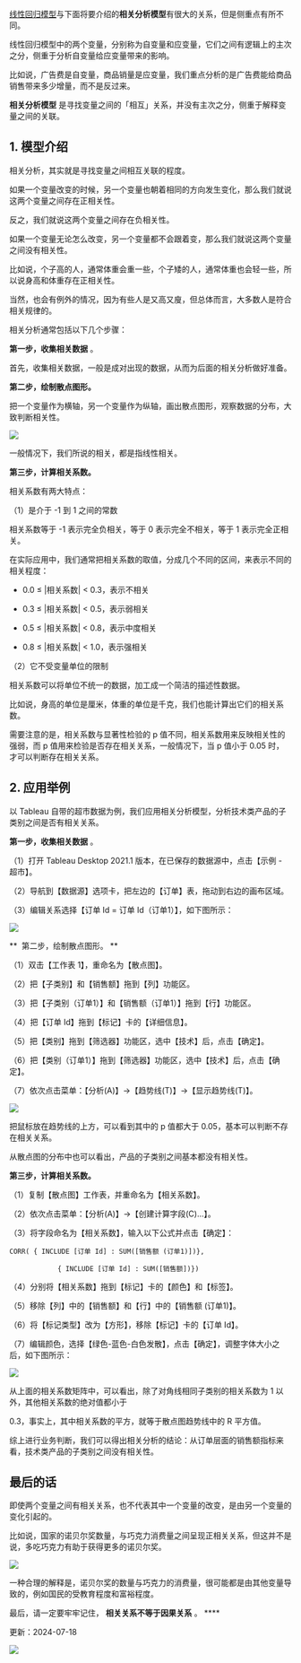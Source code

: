 [线性回归模型](https://mp.weixin.qq.com/s?__biz=MzA4ODE2OTIxMw==&mid=2653477762&idx=1&sn=bfc400a41d0f344016de3529de612fef&scene=21#wechat_redirect)与下面将要介绍的**相关分析模型**有很大的关系，但是侧重点有所不同。

线性回归模型中的两个变量，分别称为自变量和应变量，它们之间有逻辑上的主次之分，侧重于分析自变量给应变量带来的影响。

比如说，广告费是自变量，商品销量是应变量，我们重点分析的是广告费能给商品销售带来多少增量，而不是反过来。

**相关分析模型** 是寻找变量之间的「相互」关系，并没有主次之分，侧重于解释变量之间的关联。

## **1. 模型介绍**

相关分析，其实就是寻找变量之间相互关联的程度。

如果一个变量改变的时候，另一个变量也朝着相同的方向发生变化，那么我们就说这两个变量之间存在正相关性。

反之，我们就说这两个变量之间存在负相关性。

如果一个变量无论怎么改变，另一个变量都不会跟着变，那么我们就说这两个变量之间没有相关性。

比如说，个子高的人，通常体重会重一些，个子矮的人，通常体重也会轻一些，所以说身高和体重存在正相关性。

当然，也会有例外的情况，因为有些人是又高又廋，但总体而言，大多数人是符合相关规律的。

相关分析通常包括以下几个步骤：

**第一步，收集相关数据** 。

首先，收集相关数据，一般是成对出现的数据，从而为后面的相关分析做好准备。

**第二步，绘制散点图形。**

把一个变量作为横轴，另一个变量作为纵轴，画出散点图形，观察数据的分布，大致判断相关性。

![](https://mmbiz.qpic.cn/mmbiz_jpg/giaycic3UNwo3ET7Ef1QqvYiaF9T08APF8yYL5baRxdBtZj9Y3w4NxH2Qy9kUXtqwz1vd2cOu6LAs6S1x8xYjCVmA/640?wx_fmt=jpeg) 

一般情况下，我们所说的相关，都是指线性相关。

**第三步，计算相关系数。**

相关系数有两大特点：

（1）是介于 -1 到 1 之间的常数

相关系数等于 -1 表示完全负相关，等于 0 表示完全不相关，等于 1 表示完全正相关。

在实际应用中，我们通常把相关系数的取值，分成几个不同的区间，来表示不同的相关程度：

  * 0.0 ≤ |相关系数| < 0.3，表示不相关 

  * 0.3 ≤ |相关系数| < 0.5，表示弱相关 

  * 0.5 ≤ |相关系数| < 0.8，表示中度相关 

  * 0.8 ≤ |相关系数| < 1.0，表示强相关 

（2）它不受变量单位的限制

相关系数可以将单位不统一的数据，加工成一个简洁的描述性数据。

比如说，身高的单位是厘米，体重的单位是千克，我们也能计算出它们的相关系数。

需要注意的是，相关系数与显著性检验的 p 值不同，相关系数用来反映相关性的强弱，而 p 值用来检验是否存在相关关系，一般情况下，当 p 值小于 0.05 时，才可以判断存在相关关系。

## **2. 应用举例**

以 Tableau 自带的超市数据为例，我们应用相关分析模型，分析技术类产品的子类别之间是否有相关关系。

**第一步，收集相关数据** 。

（1）打开 Tableau Desktop 2021.1 版本，在已保存的数据源中，点击【示例 - 超市】。

（2）导航到【数据源】选项卡，把左边的【订单】表，拖动到右边的画布区域。

（3）编辑关系选择【订单 Id = 订单 Id（订单1）】，如下图所示：

![](https://mmbiz.qpic.cn/mmbiz_jpg/giaycic3UNwo3ET7Ef1QqvYiaF9T08APF8yCTPg1tPeLbp04Y0IXlmIWh8KquvNBVR0U3w2knGK3aLDGOO9k0C37w/640?wx_fmt=jpeg)  

** ‍‍‍‍‍‍‍‍‍  第二步，绘制散点图形。 **

（1）双击【工作表 1】，重命名为【散点图】。

（2）把【子类别】和【销售额】拖到【列】功能区。

（3）把【子类别（订单1）】和【销售额（订单1）】拖到【行】功能区。

（4）把【订单 Id】拖到【标记】卡的【详细信息】。

（5）把【类别】拖到【筛选器】功能区，选中【技术】后，点击【确定】。

（6）把【类别（订单1）】拖到【筛选器】功能区，选中【技术】后，点击【确定】。

（7）依次点击菜单：【分析(A)】→【趋势线(T)】→【显示趋势线(T)】。

![](https://mmbiz.qpic.cn/mmbiz_jpg/giaycic3UNwo3ET7Ef1QqvYiaF9T08APF8y4lKTV7USfYT0wZJS9LNTGYbKEc6xXE4OQdoFqceVFbKnI4yibldgBjg/640?wx_fmt=jpeg) 

把鼠标放在趋势线的上方，可以看到其中的 p 值都大于 0.05，基本可以判断不存在相关关系。

从散点图的分布中也可以看出，产品的子类别之间基本都没有相关性。

**第三步，计算相关系数。**

（1）复制【散点图】工作表，并重命名为【相关系数】。

（2）依次点击菜单：【分析(A)】→【创建计算字段(C)...】。

（3）将字段命名为【相关系数】，输入以下公式并点击【确定】：

    

    

    CORR( { INCLUDE [订单 Id] : SUM([销售额 (订单1)])},   

                { INCLUDE [订单 Id] : SUM([销售额])})  

    

（4）分别将【相关系数】拖到【标记】卡的【颜色】和【标签】。

（5）移除【列】中的【销售额】和【行】中的【销售额 (订单1)】。

（6）将【标记类型】改为【方形】，移除【标记】卡的【订单 Id】。

（7）编辑颜色，选择【绿色-蓝色-白色发散】，点击【确定】，调整字体大小之后，如下图所示：

![](https://mmbiz.qpic.cn/mmbiz_jpg/giaycic3UNwo3ET7Ef1QqvYiaF9T08APF8yMHjUvC4kKYNU3dRiaZZGJKYsGCVYqiaq7qCnDDoeAoibzIDqbvTWVIc8g/640?wx_fmt=jpeg) 

从上面的相关系数矩阵中，可以看出，除了对角线相同子类别的相关系数为 1 以外，其他相关系数的绝对值都小于

0.3，事实上，其中相关系数的平方，就等于散点图趋势线中的 R 平方值。

综上进行业务判断，我们可以得出相关分析的结论：从订单层面的销售额指标来看，技术类产品的子类别之间没有相关性。

## **最后的话**

即使两个变量之间有相关关系，也不代表其中一个变量的改变，是由另一个变量的变化引起的。

比如说，国家的诺贝尔奖数量，与巧克力消费量之间呈现正相关关系，但这并不是说，多吃巧克力有助于获得更多的诺贝尔奖。

![](https://mmbiz.qpic.cn/mmbiz_jpg/giaycic3UNwo3ET7Ef1QqvYiaF9T08APF8yHFHCbUpkqibA34ra2Via2YbEeuFzhhVvbeOxibxCibC4nmnMlV0wkQVqBQ/640?wx_fmt=jpeg) 

一种合理的解释是，诺贝尔奖的数量与巧克力的消费量，很可能都是由其他变量导致的，例如国民的受教育程度和富裕程度。

最后，请一定要牢牢记住， **相关关系不等于因果关系** 。  ****

更新：2024-07-18

![](https://visitor-badge.laobi.icu/badge?page_id=sjhfx.linji&left_text=PageViews&right_color=%2300589F)
